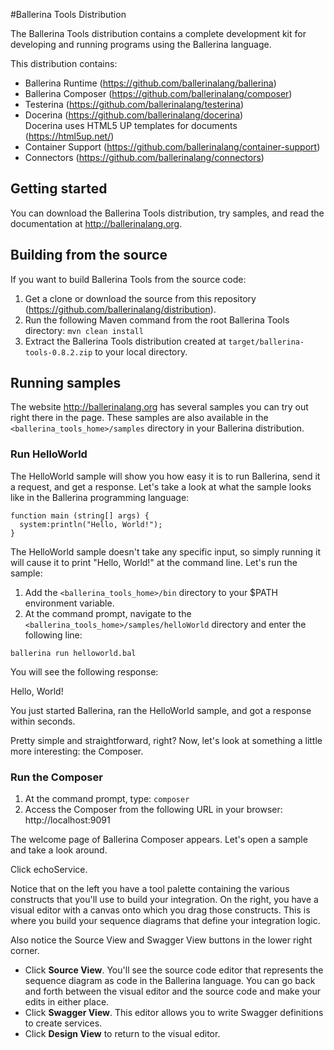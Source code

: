 #Ballerina Tools Distribution

The Ballerina Tools distribution contains a complete development kit for developing and running programs using the Ballerina language.

This distribution contains:
- Ballerina Runtime
    (https://github.com/ballerinalang/ballerina)
- Ballerina Composer
    (https://github.com/ballerinalang/composer)
- Testerina
    (https://github.com/ballerinalang/testerina)
- Docerina
    (https://github.com/ballerinalang/docerina)  
    Docerina uses HTML5 UP templates for documents
    (https://html5up.net/)
- Container Support
    (https://github.com/ballerinalang/container-support)
- Connectors
    (https://github.com/ballerinalang/connectors)

## Getting started

You can download the Ballerina Tools distribution, try samples, and read the documentation at http://ballerinalang.org.

## Building from the source

If you want to build Ballerina Tools from the source code:

1. Get a clone or download the source from this repository (https://github.com/ballerinalang/distribution).
1. Run the following Maven command from the root Ballerina Tools directory: `mvn clean install`
1. Extract the Ballerina Tools distribution created at `target/ballerina-tools-0.8.2.zip` to your local directory.

## Running samples

The website http://ballerinalang.org has several samples you can try out right there in the page.
These samples are also available in the `<ballerina_tools_home>/samples` directory in your Ballerina distribution.

### Run HelloWorld

The HelloWorld sample will show you how easy it is to run Ballerina, send it a request, and get a response. Let's take a look at what the sample looks like in the Ballerina programming language:

```
function main (string[] args) {
  system:println("Hello, World!");
}
```

The HelloWorld sample doesn't take any specific input, so simply running it will cause it to print "Hello, World!" at the command line. Let's run the sample:
 
1. Add the `<ballerina_tools_home>/bin` directory to your $PATH environment variable. 
1. At the command prompt, navigate to the `<ballerina_tools_home>/samples/helloWorld` directory and enter the following line:

``
ballerina run helloworld.bal
``

You will see the following response:

Hello, World!

You just started Ballerina, ran the HelloWorld sample, and got a response within seconds. 

Pretty simple and straightforward, right? Now, let's look at something a little more interesting: the Composer.

### Run the Composer

1. At the command prompt, type: `composer`
1. Access the Composer from the following URL in your browser: http://localhost:9091

The welcome page of Ballerina Composer appears. Let's open a sample and take a look around.

Click echoService.

Notice that on the left you have a tool palette containing the various constructs that you'll use to build your
integration. On the right, you have a visual editor with a canvas onto which you drag those constructs.
This is where you build your sequence diagrams that define your integration logic.

Also notice the Source View and Swagger View buttons in the lower right corner.

* Click **Source View**. You'll see the source code editor that represents the sequence diagram as code in the Ballerina language. You can go back and forth between the visual editor and the source code and make your edits in either place.
* Click **Swagger View**. This editor allows you to write Swagger definitions to create services.
* Click **Design View** to return to the visual editor.
